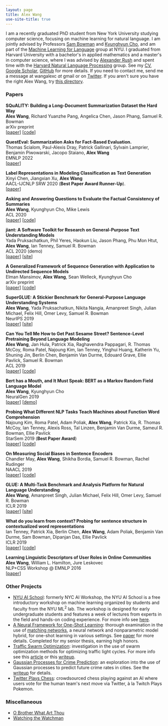 ```yaml
---
layout: page
title: Alex Wang
use-site-title: true
---
```


I am a recently graduated PhD student from New York University studying computer science, focusing on machine learning for natural language.
I am jointly advised by Professors [Sam Bowman](https://www.nyu.edu/projects/bowman/) and [Kyunghyun Cho](http://www.kyunghyuncho.me/), and am part of the [Machine Learning for Language](https://wp.nyu.edu/ml2/) group at NYU.
I graduated from Harvard University with a bachelor's in applied mathematics and a master's in computer science, where I was advised by [Alexander Rush](http://nlp.seas.harvard.edu/rush.html) and spent time with the [Harvard Natural Language Processing](http://nlp.seas.harvard.edu/) group.
See my [CV](/static/CV.pdf), [Google Scholar](https://scholar.google.com/citations?view_op=list_works&hl=en&user=7lSuRloAAAAJ), [GitHub](https://github.com/W4ngatang) for more details.
If you need to contact me, send me a message at wangalexc _at_ gmail or on [Twitter](https://twitter.com/W4ngatang).
If you aren't sure you have the right Alex Wang, try [this directory](https://www.cs.cmu.edu/~alw1/disambiguation.html).


### Papers

**SQuALITY: Building a Long-Document Summarization Dataset the Hard Way** <br/>
**Alex Wang**, Richard Yuanzhe Pang, Angelica Chen, Jason Phang, Samuel R. Bowman <br/>
arXiv preprint <br/>
\[[paper](https://w4ngatang.github.io/static/papers/squality.pdf)\] \[[code](https://github.com/nyu-mll/SQuALITY)\]


**QuestEval: Summarization Asks for Fact-Based Evaluation.** <br/>
Thomas Scialom, Paul-Alexis Dray, Patrick Gallinari, Sylvain Lamprier, Benjamin Piwowarski, Jacopo Staiano, **Alex Wang** <br/>
EMNLP 2022 <br/>
\[[paper](https://arxiv.org/abs/2103.12693)\]

**Label Representations in Modeling Classification as Text Generation** <br/>
Xinyi Chen, Jiangxian Xu, **Alex Wang**<br/>
AACL-IJCNLP SRW 2020 (**Best Paper Award Runner-Up**). <br/>
\[[paper](https://www.aclweb.org/anthology/2020.aacl-srw.23/)\]

**Asking and Answering Questions to Evaluate the Factual Consistency of Summaries** <br/>
**Alex Wang**, Kyunghyun Cho, Mike Lewis <br/>
ACL 2020 <br/>
\[[paper](https://arxiv.org/abs/2004.04228)\] \[[code](https://github.com/w4ngatang/qags)\]

**jiant: A Software Toolkit for Research on General-Purpose Text Understanding Models** <br/>
Yada Pruksachatkun, Phil Yeres, Haokun Liu, Jason Phang, Phu Mon Htut, **Alex Wang**, Ian Tenney, Samuel R. Bowman <br/>
ACL 2020 (demo) <br/>
\[[paper](https://arxiv.org/abs/2003.02249)\] \[[site](https://jiant.info/)\]

**A Generalized Framework of Sequence Generation with Application to Undirected Sequence Models** <br/>
Elman Mansimov, **Alex Wang**, Sean Welleck, Kyunghyun Cho <br/>
arXiv preprint <br/>
\[[paper](https://arxiv.org/abs/1905.12790)\] \[[code](https://github.com/nyu-dl/dl4mt-seqgen)\]

**SuperGLUE: A Stickier Benchmark for General-Purpose Language Understanding Systems** <br/>
**Alex Wang**, Yada Pruksachatkun, Nikita Nangia, Amanpreet Singh, Julian Michael, Felix Hill, Omer Levy, Samuel R. Bowman <br/>
NeurIPS 2019 <br/>
\[[paper](https://arxiv.org/abs/1905.00537)\] \[[site](super.gluebenchmark.com)\]

**Can You Tell Me How to Get Past Sesame Street? Sentence-Level Pretraining Beyond Language Modeling** <br/>
**Alex Wang**, Jan Hula, Patrick Xia, Raghavendra Pappagari, R. Thomas McCoy, Roma Patel, Najoung Kim, Ian Tenney, Yinghui Huang, Katherin Yu, Shuning Jin, Berlin Chen, Benjamin Van Durme, Edouard Grave, Ellie Pavlick, Samuel R. Bowman <br/>
ACL 2019 <br/>
\[[paper](https://arxiv.org/abs/1812.10860)\] \[[code](https://github.com/nyu-mll/jiant/releases/tag/r2)\]

**Bert has a Mouth, and It Must Speak: BERT as a Markov Random Field Language Model** <br/>
**Alex Wang**, Kyunghyun Cho <br/>
NeuralGen 2019 <br/>
\[[paper](https://arxiv.org/abs/1902.04094)\] \[[demo](https://colab.research.google.com/drive/1MxKZGtQ9SSBjTK5ArsZ5LKhkztzg52RV)\]

**Probing What Different NLP Tasks Teach Machines about Function Word Comprehension** <br/>
Najoung Kim, Roma Patel, Adam Poliak, **Alex Wang**, Patrick Xia, R. Thomas McCoy, Ian Tenney, Alexis Ross, Tal Linzen, Benjamin Van Durme, Sameul R. Bowman, Ellie Pavlick <br/>
StarSem 2019 (**Best Paper Award**) <br/>
\[[paper](https://www.aclweb.org/anthology/S19-1026)\] \[[code](https://github.com/nyu-mll/jiant)\]

**On Measuring Social Biases in Sentence Encoders** <br/>
Chandler May, **Alex Wang**, Shikha Bordia, Samuel R. Bowman, Rachel Rudinger <br/>
NAACL 2019 <br/>
\[[paper](https://arxiv.org/abs/1903.10561)\] \[[code](https://github.com/W4ngatang/sent-bias)\]

**GLUE: A Multi-Task Benchmark and Analysis Platform for Natural Language Understanding** <br/>
**Alex Wang**, Amanpreet Singh, Julian Michael, Felix Hill, Omer Levy, Samuel R. Bowman <br/>
ICLR 2019 <br/>
\[[paper](https://arxiv.org/abs/1804.07461)\] \[[site](https://gluebenchmark.com/)\]

**What do you learn from context? Probing for sentence structure in contextualized word representations** <br/>
Ian Tenney, Patrick Xia, Berlin Chen, **Alex Wang**, Adam Poliak, Benjamin Van Durme, Sam Bowman, Dipanjan Das, Ellie Pavlick <br/>
ICLR 2019 <br/>
\[[paper](https://openreview.net/forum?id=SJzSgnRcKX)\] \[[code](https://github.com/nyu-mll/jiant/tree/master/probing)\]

**Learning Linguistic Descriptors of User Roles in Online Communities** <br/>
**Alex Wang**, William L. Hamilton, Jure Leskovec <br/>
NLP+CSS Workshop @ EMNLP 2016 <br/>
\[[paper](https://arxiv.org/abs/1804.07461)\]

### Other Projects

- [NYU AI School](https://nyu-mll.github.io/nyu-ai-school-2021/): formerly NYC AI Workshop, the NYU AI School is a free introductory workshop on machine learning organized by students and faculty from the NYU ML<sup>2</sup> lab. The workshop is designed for early undergraduate students and features a week of lectures from experts in the field and hands-on coding experience. For more info see [here](https://nyudatascience.medium.com/cds-members-organize-and-present-at-the-nyu-ai-school-1db8464bf504).
- [A Neural Framework for One-Shot Learning](https://github.com/W4ngatang/MatchingNets): thorough examination in the use of [matching networks](https://arxiv.org/abs/1606.04080), a neural network and nonparametric model hybrid, for one-shot learning in various settings. See [paper](/static/papers/thesis.pdf) for more details. Completed for my senior thesis, earning high honors.
- [Traffic Swarm Optimization](https://github.com/W4ngatang/TrafficSwarmOptimization): investigation in the use of swarm optimization methods for optimizing traffic light cycles. For more info see this [article](https://www.seas.harvard.edu/news/2016/06/ants-go-marching-on-to-optimize-traffic-lights) or this [writeup](/static/papers/swarm-optimization-traffic.pdf).
- [Gaussian Processes for Crime Prediction](https://github.com/kandluis/crime-prediction): an exploration into the use of Gaussian processes to predict future crime rates in cities. See the [writeup](/static/papers/gaussian-processes-crime.pdf) for details.
- [Twitter Plays Chess](https://github.com/mgentili/TwitterPlaysChess): crowdsourced chess playing against an AI where users vote for the human team's next move via Twitter, &agrave; la Twitch Plays Pokemon.

### Miscellaneous

- [O Brother What Art Thou](https://vimeo.com/206087559)
- [Watching the Watchman](http://harvardpolitics.com/united-states/watching-watchman/)
